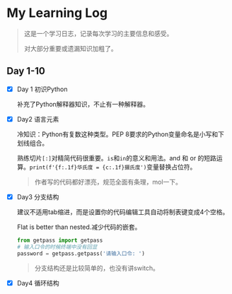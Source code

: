 # My Learning Log

> 这是一个学习日志，记录每次学习的主要信息和感受。
>
> 对大部分重要或遗漏知识加粗了。

## Day 1-10

- [x] Day 1 初识Python

  补充了Python解释器知识，不止有一种解释器。

- [x] Day2 语言元素

  冷知识：Python有复数这种类型。PEP 8要求的Python变量命名是小写和下划线组合。

  熟练切片`[:]`对精简代码很重要。`is`和`in`的意义和用法。and 和 or 的短路运算。`print(f'{f:.1f}华氏度 = {c:.1f}摄氏度')`变量替换占位符。
  
  > 作者写的代码都好漂亮，规范全面有条理，mol一下。
  
- [x] Day3 分支结构

  建议不适用tab缩进，而是设置你的代码编辑工具自动将制表键变成4个空格。

  Flat is better than nested.减少代码的嵌套。

  ```python
  from getpass import getpass
  # 输入口令的时候终端中没有回显
  password = getpass.getpass('请输入口令: ')
  ```
  
  > 分支结构还是比较简单的，也没有讲switch。
  
- [x] Day4 循环结构
